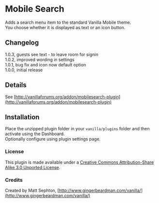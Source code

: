 # Mobile Search

Adds a search menu item to the standard Vanilla Mobile theme.  
You choose whether it is displayed as text or an icon button.

## Changelog
1.0.3, guests see text - to leave room for signin  
1.0.2, improved wording in settings  
1.0.1, bug fix and icon now default option  
1.0.0, initial release  

## Details
See [http://vanillaforums.org/addon/mobilesearch-plugin](http://vanillaforums.org/addon/mobilesearch-plugin)

## Installation
Place the unzipped plugin folder in your `vanilla/plugins` folder and then activate using the Dashboard.  
Optionally configure using plugin settings page.

### License
This plugin is made available under a [Creative Commons Attribution-Share Alike 3.0 Unported License](http://creativecommons.org/licenses/by-sa/3.0).

### Credits
Created by Matt Sephton, [http://www.gingerbeardman.com/vanilla/](http://www.gingerbeardman.com/vanilla/)